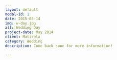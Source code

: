 ```yaml
---
layout: default
modal-id: 1
date: 2015-05-14
img: w-day.jpg
alt: Wedding Day
project-date: May 2014
client: Matirola
category: Wedding
description: Come back soon for more information!

---
```

